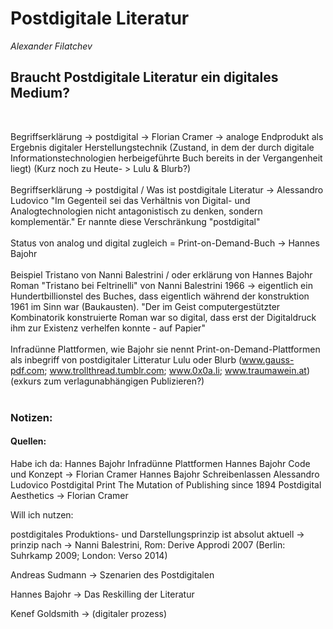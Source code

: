 
# Postdigitale Literatur
*Alexander Filatchev*

## Braucht Postdigitale Literatur ein digitales Medium?
<br>

Begriffserklärung -> postdigital -> Florian Cramer -> analoge Endprodukt als Ergebnis digitaler Herstellungstechnik (Zustand, in dem der durch digitale Informationstechnologien herbeigeführte Buch bereits in der Vergangenheit liegt)
(Kurz noch zu Heute- > Lulu & Blurb?)
</br></br>
Begriffserklärung -> postdigital / Was ist postdigitale Literatur -> Alessandro Ludovico
"Im Gegenteil sei das Verhältnis von Digital- und Analogtechnologien nicht antagonistisch zu denken, sondern komplementär." Er nannte diese Verschränkung "postdigital"
</br></br>
Status von analog und digital zugleich = Print-on-Demand-Buch -> Hannes Bajohr
</br></br>
Beispiel Tristano von Nanni Balestrini / oder erklärung von Hannes Bajohr
Roman "Tristano bei Feltrinelli" von Nanni Balestrini 1966 -> eigentlich ein Hundertbillionstel des Buches, dass eigentlich während der konstruktion 1961 im Sinn war (Baukausten).
"Der im Geist computergestützter Kombinatorik konstruierte Roman war so digital, dass erst der Digitaldruck ihm zur Existenz verhelfen konnte - auf Papier"
</br></br>
Infradünne Plattformen, wie Bajohr sie nennt
Print-on-Demand-Plattformen als inbegriff von postdigitaler Litteratur
Lulu oder Blurb (www.gauss-pdf.com; www.trollthread.tumblr.com; www.0x0a.li; www.traumawein.at)
(exkurs zum verlagunabhängigen Publizieren?)
</br></br>







### Notizen:

#### Quellen:
Habe ich da:
Hannes Bajohr Infradünne Plattformen
Hannes Bajohr Code und Konzept -> Florian Cramer
Hannes Bajohr Schreibenlassen
Alessandro Ludovico Postdigital Print The Mutation of Publishing since 1894
Postdigital Aesthetics -> Florian Cramer





Will ich nutzen:

postdigitales Produktions- und Darstellungsprinzip ist absolut aktuell 
-> prinzip nach -> Nanni Balestrini, Rom: Derive Approdi 2007 (Berlin: Suhrkamp 2009; London: Verso 2014)

Andreas Sudmann -> Szenarien des Postdigitalen

Hannes Bajohr -> Das Reskilling der Literatur

Kenef Goldsmith -> (digitaler prozess)
